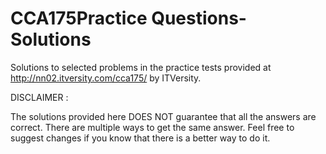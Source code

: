 # CCA175Practice Questions-Solutions

Solutions to selected problems in the practice tests provided at http://nn02.itversity.com/cca175/ by ITVersity.

DISCLAIMER :

The solutions provided here DOES NOT guarantee that all the answers are correct.
There are multiple ways to get the same answer.
Feel free to suggest changes if you know that there is a better way to do it.
